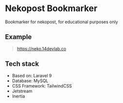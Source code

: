 # Nekopost Bookmarker
Bookmarker for nekopost, for educational purposes only

## Example
> https://neko.14devlab.co

## Tech stack
- Based on: Laravel 9
- Database: MySQL
- CSS Framework: TailwindCSS
- Jetstream
- Inertia